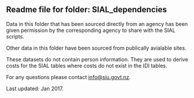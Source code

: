 ## Readme file for folder: SIAL_dependencies

Data in this folder that has been sourced directly from an agency has been given permission by the corresponding agency to share with the SIAL scripts.

Other data in this folder have been sourced from publically avialable sites.

These datasets do not contain person information. They are used to derive costs for the SIAL tables where costs do not exist in the IDI tables.

For any questions please contact info@siu.govt.nz.

Last updated: Jan 2017.
